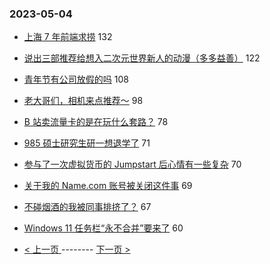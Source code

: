 ### 2023-05-04 
- [上海 7 年前端求捞](https://www.v2ex.com/t/937283) 132
- [说出三部推荐给想入二次元世界新人的动漫（多多益善）](https://www.v2ex.com/t/937247) 122
- [青年节有公司放假的吗](https://www.v2ex.com/t/937110) 108
- [老大哥们，相机来点推荐～](https://www.v2ex.com/t/937144) 98
- [B 站卖流量卡的是在玩什么套路？](https://www.v2ex.com/t/937108) 78
- [985 硕士研究生研一想退学了](https://www.v2ex.com/t/937057) 71
- [参与了一次虚拟货币的 Jumpstart 后心情有一些复杂](https://www.v2ex.com/t/937077) 70
- [关于我的 Name.com 账号被关闭这件事](https://www.v2ex.com/t/937140) 69
- [不碰烟酒的我被同事排挤了？](https://www.v2ex.com/t/937055) 67
- [Windows 11 任务栏“永不合并”要来了](https://www.v2ex.com/t/937119) 60 

- [ < 上一页 ](https://github.com/able8/v2ex-hot-record/blob/master/2023-05-03.md) -------- [ 下一页 > ](https://github.com/able8/v2ex-hot-record/blob/master/2023-05-05.md)